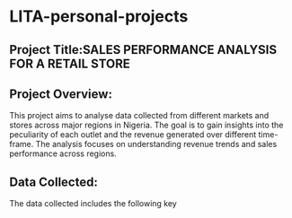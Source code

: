 # LITA-personal-projects

## Project Title:SALES PERFORMANCE ANALYSIS FOR A RETAIL STORE

## Project Overview:

This project aims to analyse data collected from different markets and stores across major regions in Nigeria. The goal is to gain insights into the peculiarity of each outlet and the revenue generated over different time-frame. The analysis focuses on understanding revenue trends and sales performance across regions.

## Data Collected:

The data collected includes the following key 
